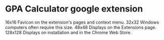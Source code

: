 # GPA Calculator google extension

16x16	Favicon on the extension's pages and context menu.
32x32	Windows computers often require this size.
48x48	Displays on the Extensions page.
128x128	Displays on installation and in the Chrome Web Store.

